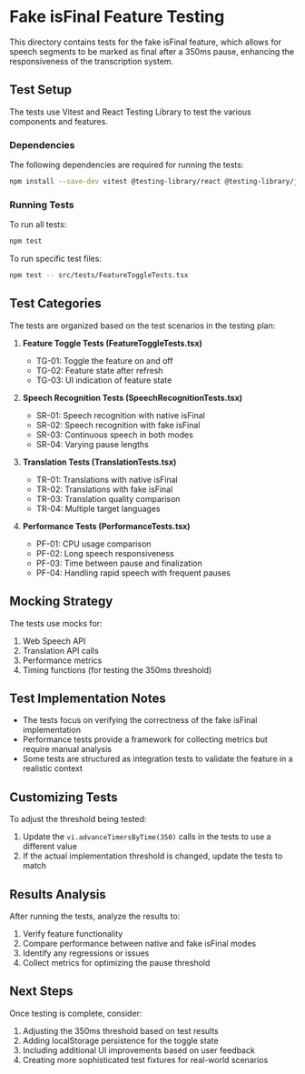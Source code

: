 # Fake isFinal Feature Testing

This directory contains tests for the fake isFinal feature, which allows for speech segments to be marked as final after a 350ms pause, enhancing the responsiveness of the transcription system.

## Test Setup

The tests use Vitest and React Testing Library to test the various components and features.

### Dependencies

The following dependencies are required for running the tests:

```bash
npm install --save-dev vitest @testing-library/react @testing-library/jest-dom @testing-library/react-hooks @testing-library/user-event jsdom
```

### Running Tests

To run all tests:

```bash
npm test
```

To run specific test files:

```bash
npm test -- src/tests/FeatureToggleTests.tsx
```

## Test Categories

The tests are organized based on the test scenarios in the testing plan:

1. **Feature Toggle Tests (FeatureToggleTests.tsx)**
   - TG-01: Toggle the feature on and off
   - TG-02: Feature state after refresh
   - TG-03: UI indication of feature state

2. **Speech Recognition Tests (SpeechRecognitionTests.tsx)**
   - SR-01: Speech recognition with native isFinal
   - SR-02: Speech recognition with fake isFinal
   - SR-03: Continuous speech in both modes
   - SR-04: Varying pause lengths

3. **Translation Tests (TranslationTests.tsx)**
   - TR-01: Translations with native isFinal
   - TR-02: Translations with fake isFinal
   - TR-03: Translation quality comparison
   - TR-04: Multiple target languages

4. **Performance Tests (PerformanceTests.tsx)**
   - PF-01: CPU usage comparison
   - PF-02: Long speech responsiveness
   - PF-03: Time between pause and finalization
   - PF-04: Handling rapid speech with frequent pauses

## Mocking Strategy

The tests use mocks for:

1. Web Speech API
2. Translation API calls
3. Performance metrics
4. Timing functions (for testing the 350ms threshold)

## Test Implementation Notes

- The tests focus on verifying the correctness of the fake isFinal implementation
- Performance tests provide a framework for collecting metrics but require manual analysis
- Some tests are structured as integration tests to validate the feature in a realistic context

## Customizing Tests

To adjust the threshold being tested:

1. Update the `vi.advanceTimersByTime(350)` calls in the tests to use a different value
2. If the actual implementation threshold is changed, update the tests to match

## Results Analysis

After running the tests, analyze the results to:

1. Verify feature functionality
2. Compare performance between native and fake isFinal modes
3. Identify any regressions or issues
4. Collect metrics for optimizing the pause threshold

## Next Steps

Once testing is complete, consider:

1. Adjusting the 350ms threshold based on test results
2. Adding localStorage persistence for the toggle state
3. Including additional UI improvements based on user feedback
4. Creating more sophisticated test fixtures for real-world scenarios 